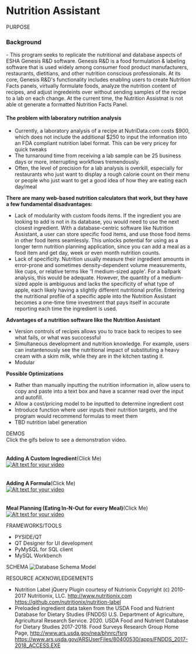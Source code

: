 # Nutrition Assistant
PURPOSE 
<h3>Background</h3>
-  This program seeks to replicate the nutritional and database aspects of ESHA Genesis R&D software. Genesis R&D is a food formulation & labeling software that is used widely among consumer food product manufacturers, restaurants, dietitians, and other nutrition conscious professionals. At its core, Genesis R&D's functionality includes enabling users to create Nutrition Facts panels, virtually formulate foods, analyze the nutrition content of recipes, and adjust ingredeints over without sending samples of the recipe to a lab on each change. At the current time, the Nutrition Assistnat is not able ot generate a formatted Nutrition Facts Panel. 

<h4>The problem with laboratory nutrition analysis</h4>

- Currently, a laboratory analysis of a recipe at NutriData.com costs $900, which does not include the additional $250 to input the information into an FDA compliant nutrition label format. This can be very pricey for quick tweaks 
- The turnaround time from receiving a lab sample can be 25 business days or more, interrupting workflows tremendously. 
- Often, the level of precision for a lab analysis is overkill, especially for restaurants who just want to display a rough calorie count on their menu or people who just want to get a good idea of how they are eating each day/meal

<b>There are many web-based nutrition calculators that work, but they have a few fundamental disadvantages: </b>
- Lack of modularity with custom foods items. If the ingredient you are looking to add is not in its database, you would need to use the next closest ingredient. With a database-centric software like Nutrition Assistant, a user can store specific food items, and use those food items in other food items seamlessly. This unlocks potential for using as a longer term nutrition planning application, since you can add a meal as a food item and get day, week or even month nutrition counts. 
- Lack of specificity. Nutrition usually measure their ingredient amounts in error-prone and sometimes density-dependent volume measurements, like cups, or relative terms like '1 medium-sized apple'. For a ballpark analysis, this would be adequate. However, the quantity of a medium-sized apple is ambiguous and lacks the specificity of what type of apple, each likely having a slightly different nutritional profile. Entering the nutritional profile of a specific apple into the Nutrition Assistant becomes a one-time time investment that pays itself in accurate reporting each time the ingredient is used. 

<b>Advantages of a nutrition software like the Nutrition Assistant </b>
- Version controls of recipes allows you to trace back to recipes to see what fails, or what was succcessful
- Simultaneous development and nutrition knowledge. For example, users can instantenously see the nutritional impact of substituting a heavy cream with a skim milk, while they are in the kitchen tasting it.
- Modular 

<b>Possible Optimizations</b>
- Rather than manually inputting the nutrition information in, allow users to copy and paste into a text box and have a scanner read over the input and autofill.  
- Allow a cost/pricing model to be inputted to determine ingredient cost 
- Introduce function where user inputs their nutrition targets, and the program would recommend formulas to meet them
- TBD nutrition label generation


DEMOS
<br>
Click the gifs below to see a demonstration video. 
<br><br><br>
<b>Adding A Custom Ingredient</b>(Click Me)<br>
[![Alt text for your video](https://github.com/NAustinO/Nutrition-Assistant/blob/main/pjrd/static/media/Ingredient%20Demo.gif)](https://youtu.be/7RdvEvMmKS0)
<br><br><br>
<b>Adding A Formula</b>(Click Me)<br>
[![Alt text for your video](https://github.com/NAustinO/Nutrition-Assistant/blob/main/pjrd/static/media/Formula%20Demo.gif)](https://youtu.be/r32Fz2kW1Sw)
<br><br><br>
<b>Meal Planning (Eating In-N-Out for every Meal)</b>(Click Me)<br>
[![Alt text for your video](https://github.com/NAustinO/Nutrition-Assistant/blob/main/pjrd/static/media/Meal%20Plan%20Demo.gif)](https://youtu.be/SckZJl_-Ysc)



FRAMEWORKS/TOOLS
- PYSIDE/QT
- QT Designer for UI development
- PyMySQL for SQL client 
- MySQL Workbench


SCHEMA
![Database Schema Model](https://github.com/NAustinO/Nutrition-Assistant/blob/main/db/schema.png?raw=true)


RESOURCE ACKNOWLEDGEMENTS
- Nutrition Label jQuery Plugin courtesy of Nutrionix 
Copyright (c) 2010-2017 Nutritionix, LLC. http://www.nutritionix.com
https://github.com/nutritionix/nutrition-label
- Preloaded ingredient data taken from the USDA Food and Nutrient Database for Dietary Studies (FNDDS)
U.S. Department of Agriculture, Agricultural Research Service. 2020. USDA Food and Nutrient Database for Dietary Studies 2017-2018. Food Surveys Research Group Home Page, http://www.ars.usda.gov/nea/bhnrc/fsrg
https://www.ars.usda.gov/ARSUserFiles/80400530/apps/FNDDS_2017-2018_ACCESS.EXE

